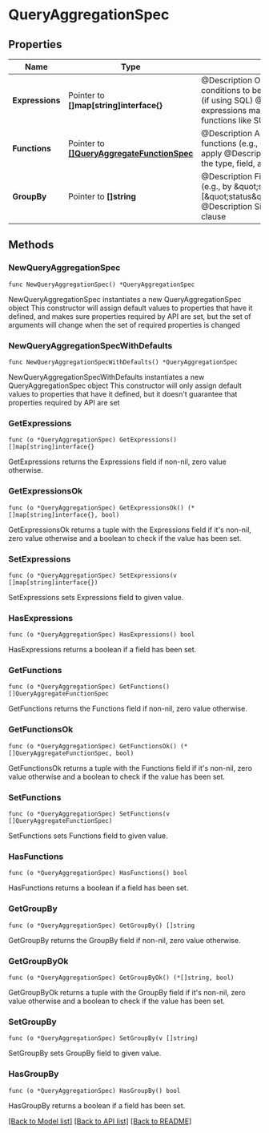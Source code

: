 # QueryAggregationSpec

## Properties

Name | Type | Description | Notes
------------ | ------------- | ------------- | -------------
**Expressions** | Pointer to **[]map[string]interface{}** | @Description Optional aggregator-based conditions to be applied in a HAVING clause (if using SQL) @Description These expressions may reference aggregator functions like SUM(...) or COUNT(...) | [optional] 
**Functions** | Pointer to [**[]QueryAggregateFunctionSpec**](QueryAggregateFunctionSpec.md) | @Description A list of aggregation functions (e.g., COUNT, SUM, MIN, MAX) to apply @Description Each function specifies the type, field, and optional alias | [optional] 
**GroupBy** | Pointer to **[]string** | @Description Fields for grouping results (e.g., by \&quot;status\&quot; or [\&quot;status\&quot;,\&quot;category\&quot;]) @Description Similar to SQL GROUP BY clause | [optional] 

## Methods

### NewQueryAggregationSpec

`func NewQueryAggregationSpec() *QueryAggregationSpec`

NewQueryAggregationSpec instantiates a new QueryAggregationSpec object
This constructor will assign default values to properties that have it defined,
and makes sure properties required by API are set, but the set of arguments
will change when the set of required properties is changed

### NewQueryAggregationSpecWithDefaults

`func NewQueryAggregationSpecWithDefaults() *QueryAggregationSpec`

NewQueryAggregationSpecWithDefaults instantiates a new QueryAggregationSpec object
This constructor will only assign default values to properties that have it defined,
but it doesn't guarantee that properties required by API are set

### GetExpressions

`func (o *QueryAggregationSpec) GetExpressions() []map[string]interface{}`

GetExpressions returns the Expressions field if non-nil, zero value otherwise.

### GetExpressionsOk

`func (o *QueryAggregationSpec) GetExpressionsOk() (*[]map[string]interface{}, bool)`

GetExpressionsOk returns a tuple with the Expressions field if it's non-nil, zero value otherwise
and a boolean to check if the value has been set.

### SetExpressions

`func (o *QueryAggregationSpec) SetExpressions(v []map[string]interface{})`

SetExpressions sets Expressions field to given value.

### HasExpressions

`func (o *QueryAggregationSpec) HasExpressions() bool`

HasExpressions returns a boolean if a field has been set.

### GetFunctions

`func (o *QueryAggregationSpec) GetFunctions() []QueryAggregateFunctionSpec`

GetFunctions returns the Functions field if non-nil, zero value otherwise.

### GetFunctionsOk

`func (o *QueryAggregationSpec) GetFunctionsOk() (*[]QueryAggregateFunctionSpec, bool)`

GetFunctionsOk returns a tuple with the Functions field if it's non-nil, zero value otherwise
and a boolean to check if the value has been set.

### SetFunctions

`func (o *QueryAggregationSpec) SetFunctions(v []QueryAggregateFunctionSpec)`

SetFunctions sets Functions field to given value.

### HasFunctions

`func (o *QueryAggregationSpec) HasFunctions() bool`

HasFunctions returns a boolean if a field has been set.

### GetGroupBy

`func (o *QueryAggregationSpec) GetGroupBy() []string`

GetGroupBy returns the GroupBy field if non-nil, zero value otherwise.

### GetGroupByOk

`func (o *QueryAggregationSpec) GetGroupByOk() (*[]string, bool)`

GetGroupByOk returns a tuple with the GroupBy field if it's non-nil, zero value otherwise
and a boolean to check if the value has been set.

### SetGroupBy

`func (o *QueryAggregationSpec) SetGroupBy(v []string)`

SetGroupBy sets GroupBy field to given value.

### HasGroupBy

`func (o *QueryAggregationSpec) HasGroupBy() bool`

HasGroupBy returns a boolean if a field has been set.


[[Back to Model list]](../README.md#documentation-for-models) [[Back to API list]](../README.md#documentation-for-api-endpoints) [[Back to README]](../README.md)


